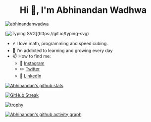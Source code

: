 <h1 align="center">Hi 👋, I'm Abhinandan Wadhwa</h1>

<p align="left"> <img src="https://komarev.com/ghpvc/?username=abhinandanwadwa&label=Profile%20views&color=0e75b6&style=flat" alt="abhinandanwadwa" /> </p>

[![Typing SVG](https://readme-typing-svg.herokuapp.com?lines=+Full+Stack+Web+Developer;Open+Source+Enthusiast;Discord+Bot+Developer;and+much+more...)](https://git.io/typing-svg)


- :zap: I love math, programming and speed cubing.
- 🌱 I’m addicted to learning and growing every day
- 📫 How to find me: 
  - :movie_camera: [Instagram](https://www.instagram.com/abhinandan__wadhwa)
  - :pencil2: [Twitter](https://twitter.com/abhinandan1311)
  - :office: [LinkedIn](https://www.linkedin.com/in/abhinandan-w-a30552137)

[![Abhinandan's github stats](https://github-readme-stats.vercel.app/api?username=abhinandanwadwa&custom_title=Abhinandan's%20Github%20Stats&count_private=true&show_icons=true&theme=radical&hide_rank=false)](https://github.com/anuraghazra/github-readme-stats)

[![GitHub Streak](https://github-readme-streak-stats.herokuapp.com?user=abhinandanwadwa&theme=radical)](https://git.io/streak-stats)

[![trophy](https://github-profile-trophy.vercel.app/?username=abhinandanwadwa&theme=onedark&no-frame=true&column=4&margin-w=5&margin-h=10)](https://github.com/ryo-ma/github-profile-trophy)

[![Abhinandan's github activity graph](https://github-readme-activity-graph.cyclic.app/graph?username=abhinandanwadwa&theme=tokyo-night)](https://github.com/ashutosh00710/github-readme-activity-graph)
